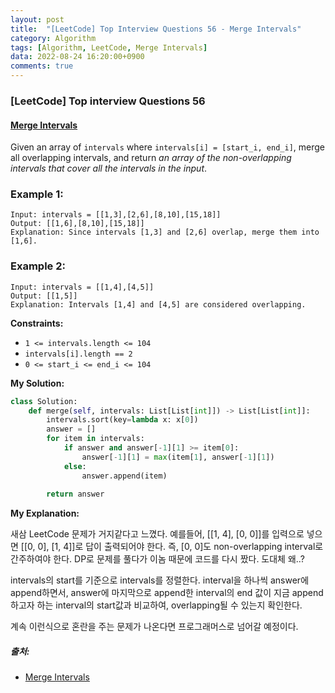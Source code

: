 ```yaml
---
layout: post
title:  "[LeetCode] Top Interview Questions 56 - Merge Intervals"
category: Algorithm
tags: [Algorithm, LeetCode, Merge Intervals]
data: 2022-08-24 16:20:00+0900
comments: true  
---
```


### [LeetCode] Top interview Questions 56
#### [Merge Intervals](https://leetcode.com/problems/merge-intervals/)

Given an array of `intervals` where `intervals[i] = [start_i, end_i]`, merge all overlapping intervals, and return *an array of the non-overlapping intervals that cover all the intervals in the input*.

 <!-- ***문제에 대한 자세한 설명은 출처를 참조***<br> -->

### **Example 1:**
```
Input: intervals = [[1,3],[2,6],[8,10],[15,18]]
Output: [[1,6],[8,10],[15,18]]
Explanation: Since intervals [1,3] and [2,6] overlap, merge them into [1,6].
```

### **Example 2:**
```
Input: intervals = [[1,4],[4,5]]
Output: [[1,5]]
Explanation: Intervals [1,4] and [4,5] are considered overlapping.
```

**Constraints:**

- `1 <= intervals.length <= 104`
- `intervals[i].length == 2`
- `0 <= start_i <= end_i <= 104`

**My Solution:**
``` python
class Solution:
    def merge(self, intervals: List[List[int]]) -> List[List[int]]:
        intervals.sort(key=lambda x: x[0])
        answer = []
        for item in intervals:
            if answer and answer[-1][1] >= item[0]:
                answer[-1][1] = max(item[1], answer[-1][1])
            else:
                answer.append(item)
        
        return answer
```

**My Explanation:**

새삼 LeetCode 문제가 거지같다고 느꼈다. 예를들어, [[1, 4], [0, 0]]를 입력으로 넣으면 [[0, 0], [1, 4]]로 답이 출력되어야 한다. 즉, [0, 0]도 non-overlapping interval로 간주하여야 한다. DP로 문제를 풀다가 이놈 때문에 코드를 다시 짰다. 도대체 왜..?

intervals의 start를 기준으로 intervals를 정렬한다. interval을 하나씩 answer에 append하면서, answer에 마지막으로 append한 interval의 end 값이 지금 append하고자 하는 interval의 start값과 비교하여, overlapping될 수 있는지 확인한다.

계속 이런식으로 혼란을 주는 문제가 나온다면 프로그래머스로 넘어갈 예정이다.

<!-- [**LeetCode Solution**](https://leetcode.com/problems/jump-game/solution/) -->

##### 출처:
- [Merge Intervals](https://leetcode.com/problems/merge-intervals/)